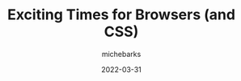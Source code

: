 ---
author: michebarks
date: 2022-03-31
draft: true
publisher: cssinreallife
tags:
  - user-agents
  - css
target_url: https://css-irl.info/exciting-times-for-browsers-and-css/
title: Exciting Times for Browsers (and CSS)
---
